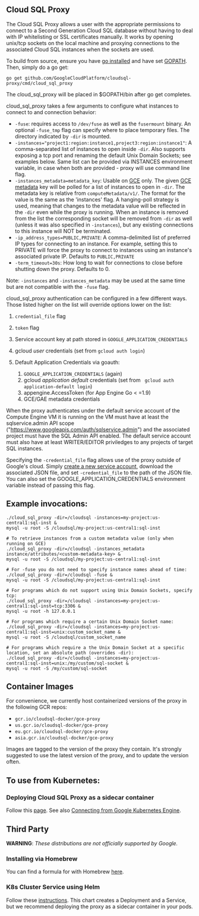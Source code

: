 
## Cloud SQL Proxy
The Cloud SQL Proxy allows a user with the appropriate permissions to connect
to a Second Generation Cloud SQL database without having to deal with IP whitelisting or SSL
certificates manually. It works by opening unix/tcp sockets on the local machine
and proxying connections to the associated Cloud SQL instances when the sockets
are used.

To build from source, ensure you have [go installed](https://golang.org/doc/install)
and have set [GOPATH](https://github.com/golang/go/wiki/GOPATH). Then, simply do a go get:

    go get github.com/GoogleCloudPlatform/cloudsql-proxy/cmd/cloud_sql_proxy

The cloud_sql_proxy will be placed in $GOPATH/bin after go get completes.

cloud_sql_proxy takes a few arguments to configure what instances to connect to and connection behavior:

* `-fuse`: requires access to `/dev/fuse` as well as the `fusermount` binary. An
  optional `-fuse_tmp` flag can specify where to place temporary files. The
  directory indicated by `-dir` is mounted.
* `-instances="project1:region:instance1,project3:region:instance1"`: A comma-separated list
  of instances to open inside `-dir`. Also supports exposing a tcp port and renaming the default Unix Domain Sockets; see examples below.
  Same list can be provided via INSTANCES environment variable, in case when both are provided - proxy will use command line flag.
* `-instances_metadata=metadata_key`: Usable on [GCE](https://cloud.google.com/compute/docs/quickstart) only. The given [GCE metadata](https://cloud.google.com/compute/docs/metadata) key will be
  polled for a list of instances to open in `-dir`. The metadata key is relative from `computeMetadata/v1/`. The format for the value is the same as the 'instances' flag. A hanging-poll strategy is used, meaning that changes to
  the metadata value will be reflected in the `-dir` even while the proxy is
  running. When an instance is removed from the list the corresponding socket
  will be removed from `-dir` as well (unless it was also specified in
  `-instances`), but any existing connections to this instance will NOT be
  terminated.
* `-ip_address_types=PUBLIC,PRIVATE`: A comma-delimited list of preferred IP
  types for connecting to an instance. For example, setting this to PRIVATE will
  force the proxy to connect to instances using an instance's associated private
  IP. Defaults to `PUBLIC,PRIVATE`
* `-term_timeout=30s`: How long to wait for connections to close before shutting
  down the proxy. Defaults to 0.

Note: `-instances` and `-instances_metadata` may be used at the same time but
are not compatible with the `-fuse` flag.

cloud_sql_proxy authentication can be configured in a few different ways. Those listed higher on the list will override options lower on the list:

1. `credential_file` flag
2. `token` flag
3. Service account key at path stored in `GOOGLE_APPLICATION_CREDENTIALS`
4. gcloud _user_ credentials (set from `gcloud auth login`)
5. Default Application Credentials via goauth:
   
   1. `GOOGLE_APPLICATION_CREDENTIALS` (again)
   2. gcloud _application default_ credentials (set from ` gcloud auth application-default login`)
   3. appengine.AccessToken (for App Engine Go < =1.9)
   4. GCE/GAE metadata credentials

When the proxy authenticates under the default service account of the
Compute Engine VM it is running on the VM must have at least the
sqlservice.admin API scope ("https://www.googleapis.com/auth/sqlservice.admin")
and the associated project must have the SQL Admin API
enabled.  The default service account must also have at least WRITER/EDITOR
priviledges to any projects of target SQL instances.

Specifying the `-credential_file` flag allows use of the proxy outside of
Google's cloud. Simply [create a new service
account](https://cloud.google.com/sql/docs/mysql/sql-proxy#create-service-account),
download the associated JSON file, and set `-credential_file` to the path of the
JSON file. You can also set the GOOGLE_APPLICATION_CREDENTIALS environment variable
instead of passing this flag.

## Example invocations:

    ./cloud_sql_proxy -dir=/cloudsql -instances=my-project:us-central1:sql-inst &
    mysql -u root -S /cloudsql/my-project:us-central1:sql-inst
    
    # To retrieve instances from a custom metadata value (only when running on GCE)
    ./cloud_sql_proxy -dir=/cloudsql -instances_metadata instance/attributes/<custom-metadata-key> &
    mysql -u root -S /cloudsql/my-project:us-central1:sql-inst

    # For -fuse you do not need to specify instance names ahead of time:
    ./cloud_sql_proxy -dir=/cloudsql -fuse &
    mysql -u root -S /cloudsql/my-project:us-central1:sql-inst

    # For programs which do not support using Unix Domain Sockets, specify tcp:
    ./cloud_sql_proxy -dir=/cloudsql -instances=my-project:us-central1:sql-inst=tcp:3306 &
    mysql -u root -h 127.0.0.1

    # For programs which require a certain Unix Domain Socket name:
    ./cloud_sql_proxy -dir=/cloudsql -instances=my-project:us-central1:sql-inst=unix:custom_socket_name &
    mysql -u root -S /cloudsql/custom_socket_name

    # For programs which require a the Unix Domain Socket at a specific location, set an absolute path (overrides -dir):
    ./cloud_sql_proxy -dir=/cloudsql -instances=my-project:us-central1:sql-inst=unix:/my/custom/sql-socket &
    mysql -u root -S /my/custom/sql-socket
    
## Container Images

For convenience, we currently host containerized versions of the proxy in the following GCR repos:
   * `gcr.io/cloudsql-docker/gce-proxy`
   * `us.gcr.io/cloudsql-docker/gce-proxy`
   * `eu.gcr.io/cloudsql-docker/gce-proxy`
   * `asia.gcr.io/cloudsql-docker/gce-proxy`

Images are tagged to the version of the proxy they contain. It's strongly suggested to use the 
latest version of the proxy, and to update the version often. 

## To use from Kubernetes:

### Deploying Cloud SQL Proxy as a sidecar container
Follow this [page](https://github.com/GoogleCloudPlatform/kubernetes-engine-samples/tree/master/cloudsql). See also
[Connecting from Google Kubernetes Engine](https://cloud.google.com/sql/docs/mysql/connect-kubernetes-engine).


## Third Party

__WARNING__: _These distributions are not officially supported by Google._

### Installing via Homebrew
 
  You can find a formula for with Homebrew [here](https://github.com/tclass/homebrew-cloud_sql_proxy). 
  
  
### K8s Cluster Service using Helm

  Follow these [instructions](https://github.com/kubernetes/charts/tree/master/stable/gcloud-sqlproxy).
  This chart creates a Deployment and a Service, but we recommend deploying the proxy as a sidecar container in your pods.

